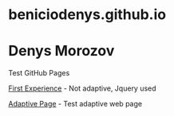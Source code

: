 # beniciodenys.github.io
# Denys Morozov
Test GitHub Pages

[First Experience](https://beniciodenys.github.io/coolinar-jquery/ "Not adaptive, Jquery used") - Not adaptive, Jquery used

[Adaptive Page](https://beniciodenys.github.io/first-adaptive/ "Test adaptive web page") - Test adaptive web page
